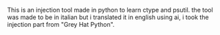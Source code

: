 This is an injection tool made in python to learn ctype and psutil. the tool was made to be in italian but i translated it in english using ai, i took the injection part from "Grey Hat Python".
